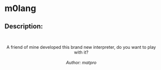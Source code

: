 
# m0lang
## Description:
<br><center>A friend of mine developed this brand new interpreter, do you want to play with it?<br><br><i>Author: matpro</i></center>

